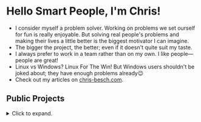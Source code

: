 # Hello Smart People, I'm Chris!
- I consider myself a problem solver.
  Working on problems we set ourself for fun is really enjoyable.
  But solving real people's problems and making their lives a little better is the biggest motivator I can imagine.
- The bigger the project, the better; even if it doesn't quite suit my taste.
- I always prefer to work in a team rather than on my own.
  I like people—people are great!
- Linux vs Windows? Linux For The Win! But Windows users shouldn't be joked about; they have enough problems already😉
- Check out my articles on [chris-besch.com](https://chris-besch.com).

## Public Projects
<details>
<summary>Click to expand.</summary>

`~` -> Work in Progress

### Docker
- [docker_cron](https://github.com/christopher-besch/docker_cron)
- [docker_git_backup](https://github.com/christopher-besch/docker_git_backup)
- [docker_borg_backup](https://github.com/christopher-besch/docker_borg_backup)
- [docker_borg_remote](https://github.com/christopher-besch/docker_borg_remote)
- [Docker Setups](https://github.com/christopher-besch/docker_setups)

### C++
- [Neural Network](https://github.com/christopher-besch/neural_network)
- [Maki](https://github.com/christopher-besch/maki)
- [Ray Tracer](https://github.com/christopher-besch/ray_tracer)
- [Lynton](https://github.com/christopher-besch/lynton)
- [Cryptography](https://github.com/christopher-besch/cryptography)
- [39th BwInf Round 2](https://github.com/christopher-besch/bwinf_39_round2)
- [40th BwInf Round 1](https://github.com/yves147/bwinf40)
- [C++ Go Fast](https://github.com/christopher-besch/cpp_go_fast)
- [C++ Reference](https://github.com/christopher-besch/cpp_reference)
- [Lynton Legacy](https://github.com/christopher-besch/lynton_legacy)

### TypeScript
- [compare_view](https://github.com/Octoframes/compare_view)
- [Homepage](https://github.com/christopher-besch/homepage)
- [Big Blue Button Autostatus](https://github.com/christopher-besch/bbb_autostatus)
- [Quote Rater](https://github.com/christopher-besch/quote_rater)
- [Project Orange](https://github.com/Science-Camp-Softwareentwicklung-02-22/TeamOrange)
- [Lake Visualizer](https://github.com/christopher-besch/lake_visualizer)
- [Book Page Converter](https://github.com/christopher-besch/book_page_converter)
- [Who am I](https://github.com/christopher-besch/who_am_i)
- [Project Orange](https://github.com/Science-Camp-Softwareentwicklung-02-22/TeamOrange)
- [Physics Words](https://github.com/christopher-besch/physics_words)
- [TypeScript Reference](https://github.com/christopher-besch/typescript_reference)

### Python
- [Manim Editor](https://github.com/ManimEditorProject/manim_editor)
- [ToddLinux](https://github.com/ToddLinux/ToddLinux)
- [Jupyter compare_view](https://github.com/Octoframes/jupyter_compare_view)
- [Manim CE](https://github.com/ManimCommunity/manim)
- [Manim Reference](https://github.com/christopher-besch/manim_reference)
- [Project Omega](https://github.com/christopher-besch/project_omega)
- [MC Royale Supervisor](https://github.com/christopher-besch/mc_royale_supervisor)
- [OHG Plan Parser](https://github.com/christopher-besch/ohg_plan_parser)
- [Time Table Planner](https://github.com/christopher-besch/time_table_planner)
- [Technik^3 Plan](https://github.com/christopher-besch/technik3-plan)
- [ARG Toolset](https://github.com/christopher-besch/arg_toolset)
- [39th BwInf Round 1](https://github.com/christopher-besch/bwinf_39_round1)
- [37th BwInf Round 1](https://github.com/christopher-besch/bwinf_37_round1)
- [Lofi Girl Downloader](https://github.com/christopher-besch/lofi_girl_downloader)

<details>
<summary>More</summary>

### Bash
- [Bash Reference](https://github.com/christopher-besch/bash_reference)

### LaTeX
- [LaTeX Reference](https://github.com/christopher-besch/latex_reference)

### Assembly
- [Assembly Reference](https://github.com/christopher-besch/assembly_reference)

### Blender
- [Models](https://github.com/christopher-besch/blender_models)

### [Configs](https://github.com/christopher-besch/configs)

### Java
- [Social Blog](https://github.com/pascal-kuschkowitz/Inf-Proj-ProductDev)
- [Encryption](https://github.com/christopher-besch/java_encryption)
- [Sorting Algorithms](https://github.com/christopher-besch/sorting_algorithms)

</details>
</details>

